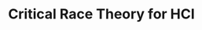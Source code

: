 ---
title: Critical Race Theory for HCI
layout: default
year: 2020
authors: [ Ihudiya Finda Ogbonnaya-Ogburu, Angela D.R. Smith, Alexandra To, Kentaro Toyama ]
tags: [ Theory, Social Justice ]
citation: "Ihudiya Finda Ogbonnaya-Ogburu, Angela D.R. Smith, Alexandra To, and Kentaro Toyama. 2020. Critical Race Theory for HCI. In Proceedings of the 2020 CHI Conference on Human Factors in Computing Systems (CHI '20). Association for Computing Machinery, New York, NY, USA, 1–16. https://doi.org/10.1145/3313831.3376392"
type: Conference Paper
---